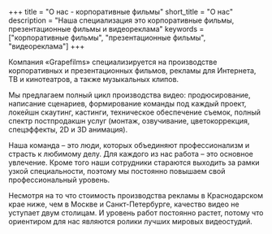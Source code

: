 +++
title = "О нас - корпоративные фильмы"
short_title = "О нас"
description = "Наша специализация это корпоративные фильмы, презентационные фильмы и видеореклама"
keywords = ["корпоративные фильмы", "презентационные фильмы", "видеореклама"]
+++

Компания «Grapefilms» специализируется на производстве корпоративных и презентационных фильмов, рекламы для Интернета, ТВ и кинотеатров, а также музыкальных клипов.

Мы предлагаем полный цикл производства видео: продюсирование, написание сценариев, формирование команды под каждый проект, локейшн скаутинг, кастинги, техническое обеспечение съемок, полный спектр постпродакшн услуг (монтаж, озвучивание, цветокоррекция, спецэффекты, 2D и 3D анимация).

Наша команда – это люди, которых объединяют профессионализм и страсть к любимому делу. Для каждого из нас работа – это основное увлечение. Кроме того наши сотрудники стараются выходить за рамки узкой специальности, поэтому мы постоянно повышаем свой профессиональный уровень.

Несмотря на то что стоимость производства рекламы в Краснодарском крае ниже, чем в Москве и Санкт-Петербурге, качество видео не уступает двум столицам. И уровень работ постоянно растет, потому что ориентиром для нас являются ролики лучших мировых видеостудий.